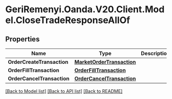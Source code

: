 # GeriRemenyi.Oanda.V20.Client.Model.CloseTradeResponseAllOf
## Properties

Name | Type | Description | Notes
------------ | ------------- | ------------- | -------------
**OrderCreateTransaction** | [**MarketOrderTransaction**](MarketOrderTransaction.md) |  | [optional] 
**OrderFillTransaction** | [**OrderFillTransaction**](OrderFillTransaction.md) |  | [optional] 
**OrderCancelTransaction** | [**OrderCancelTransaction**](OrderCancelTransaction.md) |  | [optional] 

[[Back to Model list]](../README.md#documentation-for-models) [[Back to API list]](../README.md#documentation-for-api-endpoints) [[Back to README]](../README.md)

